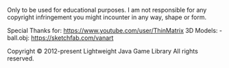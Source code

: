 Only to be used for educational purposes.
I am not responsible for any copyright infringement you might incounter in any way, shape or form.

Special Thanks for: https://www.youtube.com/user/ThinMatrix
3D Models: 
-ball.obj: https://sketchfab.com/vanart


Copyright © 2012-present Lightweight Java Game Library
All rights reserved.
